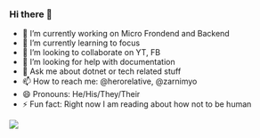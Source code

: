 ### Hi there 👋

- 🔭 I’m currently working on Micro Frondend and Backend
- 🌱 I’m currently learning to focus
- 👯 I’m looking to collaborate on YT, FB
- 🤔 I’m looking for help with documentation
- 💬 Ask me about dotnet or tech related stuff
- 📫 How to reach me: @herorelative, @zarnimyo
- 😄 Pronouns: He/His/They/Their
- ⚡ Fun fact: Right now I am reading about how not to be human

<img src="https://github-readme-stats.vercel.app/api?username=herorelative&show_icons=true&title_color=ffffff&icon_color=bb2acf&text_color=daf7dc&bg_color=191919">
